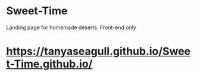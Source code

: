 # Sweet-Time
 Landing page for homemade deserts.
 Front-end only
 # https://tanyaseagull.github.io/Sweet-Time.github.io/

